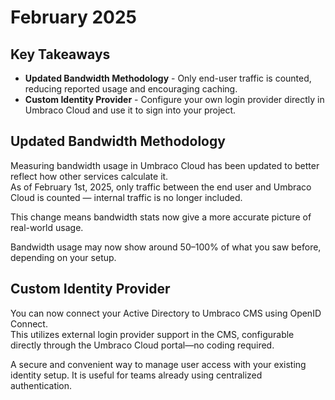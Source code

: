 # February 2025

## Key Takeaways

* **Updated Bandwidth Methodology** - Only end-user traffic is counted, reducing reported usage and encouraging caching.
* **Custom Identity Provider** - Configure your own login provider directly in Umbraco Cloud and use it to sign into your project.

## Updated Bandwidth Methodology

Measuring bandwidth usage in Umbraco Cloud has been updated to better reflect how other services calculate it.\
As of February 1st, 2025, only traffic between the end user and Umbraco Cloud is counted — internal traffic is no longer included.

This change means bandwidth stats now give a more accurate picture of real-world usage.

Bandwidth usage may now show around 50–100% of what you saw before, depending on your setup.

## Custom Identity Provider

You can now connect your Active Directory to Umbraco CMS using OpenID Connect.\
This utilizes external login provider support in the CMS, configurable directly through the Umbraco Cloud portal—no coding required.

A secure and convenient way to manage user access with your existing identity setup. It is useful for teams already using centralized authentication.
